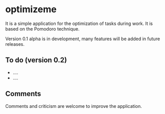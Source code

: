 # optimizeme
It is a simple application for the optimization of tasks during work. It is based on the Pomodoro technique.

Version 0.1 alpha is in development, many features will be added in future releases.

## To do (version 0.2)
* ....
* ....

## Comments
Comments and criticism are welcome to improve the application.


